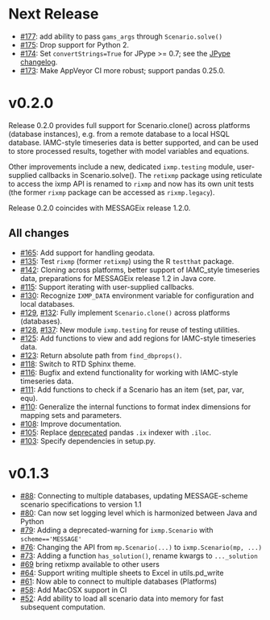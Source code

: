 
# Next Release

- [#177](https://github.com/iiasa/ixmp/pull/177): add ability to pass `gams_args` through `Scenario.solve()`
- [#175](https://github.com/iiasa/ixmp/pull/175): Drop support for Python 2.
- [#174](https://github.com/iiasa/ixmp/pull/174): Set `convertStrings=True` for JPype >= 0.7; see the [JPype changelog](https://jpype.readthedocs.io/en/latest/CHANGELOG.html).
- [#173](https://github.com/iiasa/ixmp/pull/173): Make AppVeyor CI more robust; support pandas 0.25.0.

# v0.2.0

Release 0.2.0 provides full support for Scenario.clone() across platforms (database instances), e.g. from a remote database to a local HSQL database.
IAMC-style timeseries data is better supported, and can be used to store processed results, together with model variables and equations.

Other improvements include a new, dedicated `ixmp.testing` module, user-supplied
callbacks in Scenario.solve(). The `retixmp` package using reticulate to access
the ixmp API is renamed to `rixmp` and now has its own unit tests (the former
`rixmp` package can be accessed as `rixmp.legacy`).

Release 0.2.0 coincides with MESSAGEix release 1.2.0.

## All changes

- [#165](https://github.com/iiasa/ixmp/pull/165): Add support for handling geodata.
- [#135](https://github.com/iiasa/ixmp/pull/135): Test `rixmp` (former `retixmp`) using the R `testthat` package.
- [#142](https://github.com/iiasa/ixmp/pull/142): Cloning across platforms, better support of IAMC_style timeseries data, preparations for MESSAGEix release 1.2 in Java core.
- [#115](https://github.com/iiasa/ixmp/pull/115): Support iterating with user-supplied callbacks.
- [#130](https://github.com/iiasa/ixmp/pull/130): Recognize `IXMP_DATA` environment variable for configuration and local databases.
- [#129](https://github.com/iiasa/ixmp/pull/129), [#132](https://github.com/iiasa/ixmp/pull/132): Fully implement `Scenario.clone()` across platforms (databases).
- [#128](https://github.com/iiasa/ixmp/pull/128),
  [#137](https://github.com/iiasa/ixmp/pull/137): New module `ixmp.testing` for reuse of testing utilities.
- [#125](https://github.com/iiasa/ixmp/pull/125): Add functions to view and add regions for IAMC-style timeseries data.
- [#123](https://github.com/iiasa/ixmp/pull/123): Return absolute path from `find_dbprops()`.
- [#118](https://github.com/iiasa/ixmp/pull/118): Switch to RTD Sphinx theme.
- [#116](https://github.com/iiasa/ixmp/pull/116): Bugfix and extend functionality for working with IAMC-style timeseries data.
- [#111](https://github.com/iiasa/ixmp/pull/111): Add functions to check if a Scenario has an item (set, par, var, equ).
- [#110](https://github.com/iiasa/ixmp/pull/110): Generalize the internal functions to format index dimensions for mapping sets and parameters.
- [#108](https://github.com/iiasa/ixmp/pull/105): Improve documentation.
- [#105](https://github.com/iiasa/ixmp/pull/105): Replace [deprecated](http://pandas.pydata.org/pandas-docs/stable/indexing.html#ix-indexer-is-deprecated) pandas `.ix` indexer with `.iloc`.
- [#103](https://github.com/iiasa/ixmp/pull/103): Specify dependencies in setup.py.

# v0.1.3

- [#88](https://github.com/iiasa/ixmp/pull/80): Connecting to multiple databases, updating MESSAGE-scheme scenario specifications to version 1.1
- [#80](https://github.com/iiasa/ixmp/pull/80): Can now set logging level which is harmonized between Java and Python
- [#79](https://github.com/iiasa/ixmp/pull/79): Adding a deprecated-warning for `ixmp.Scenario` with `scheme=='MESSAGE'`
- [#76](https://github.com/iiasa/ixmp/pull/76): Changing the API from `mp.Scenario(...)` to `ixmp.Scenario(mp, ...)`
- [#73](https://github.com/iiasa/ixmp/pull/73): Adding a function `has_solution()`, rename kwargs to `..._solution`
- [#69](https://github.com/iiasa/ixmp/pull/69) bring retixmp available to other users
- [#64](https://github.com/iiasa/ixmp/pull/64): Support writing multiple sheets to Excel in utils.pd_write
- [#61](https://github.com/iiasa/ixmp/pull/61): Now able to connect to multiple databases (Platforms)
- [#58](https://github.com/iiasa/ixmp/pull/58): Add MacOSX support in CI
- [#52](https://github.com/iiasa/ixmp/pull/52): Add ability to load all scenario data into memory for fast subsequent computation.
